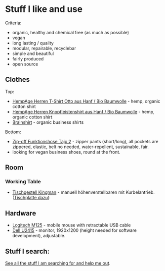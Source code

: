 # Stuff I like and use

Criteria:
* organic, healthy and chemical free (as much as possible)
* vegan
* long lasting / quality
* modular, repairable, recyclebar
* simple and beautiful
* fairly produced
* open source

## Clothes

Top:

* [HempAge Herren T-Shirt Otto aus Hanf / Bio Baumwolle](http://www.biotextilien-allgaeu.de/HempAge+herren+T-Shirt+Otto+Hanf+Bio+Baumwolle.htm) - hemp, organic cotton shirt
* [HempAge Herren Knopfleistenshirt aus Hanf / Bio Baumwolle](http://www.biotextilien-allgaeu.de/HempAge+Herren+Knopfleistenshirt+Hanf+Bio+Baumwolle,i2.htm) - hemp, organic cotton shirt
* [Brainshirt](http://www.brainshirt.eu/) - organic business shirts

Bottom:

* [Zip-off Funktionshose Tajo 2](http://www.maier-sports.com/de/produkte/herren/katalog/hosen/zip-funktionshose-tajo-2/) - zipper pants (short/long), all pockets are zippered, elastic, belt no needed, water-repellent, sustainable, fair.
* looking for vegan business shoes, round at the front.

## Room

### Working Table

* [Tischgestell Kingman](http://www.ergobasis.de/marken/ergobasis/tischgestelle/2542/tischgestell-kingman) - manuell höhenverstellbaren mit Kurbelantrieb. ([Tischplatte dazu](http://www.ergobasis.de/bueromoebel-und-zubehoer/tischplatten/eckige-tischplatten/120-x-80-cm/374/tischplatte-120-x-80-cm))

## Hardware

* [Logitech M125](http://support.logitech.com/en/product/mouse-m125) - mobile mouse with retractable USB cable
* [Dell U2415](http://accessories.ap.dell.com/sna/productdetail.aspx?c=hk&cs=hkdhs1&l=en&s=dhs&sku=391-BBUW&redirect=1) -  monitor, 1920x1200 (height needed for software development), adjustable.

## Stuff I search:
[See all the stuff I am searching for and help me out](https://github.com/nikolaygit/stuff/labels/searching).
